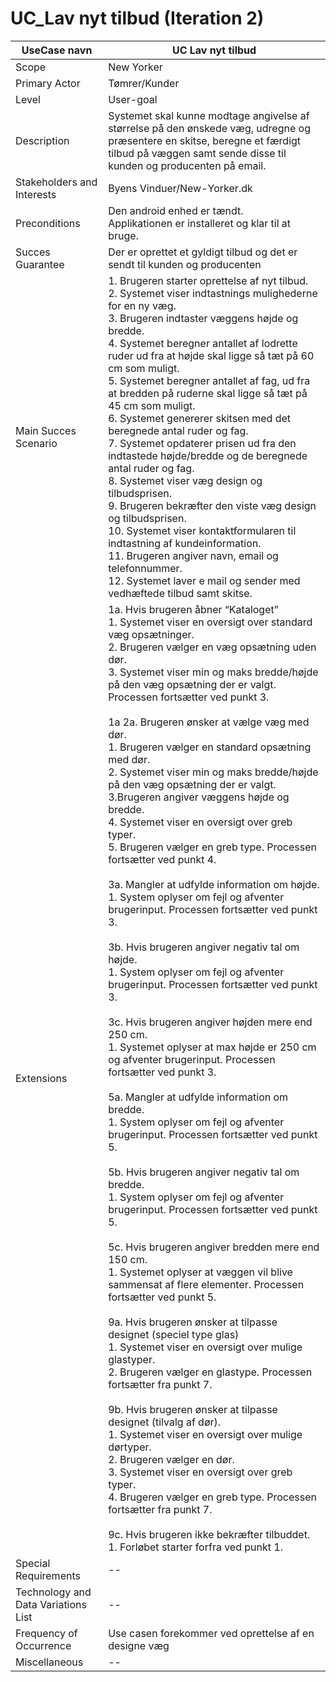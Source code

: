 # UC_Lav nyt tilbud (Iteration 2)

UseCase navn | UC Lav nyt tilbud | 
-------------| -------------------------------| 
Scope        | New Yorker
Primary Actor| Tømrer/Kunder
Level        | User-goal
Description  | Systemet skal kunne modtage angivelse af størrelse på den ønskede væg, udregne og præsentere en skitse, beregne et færdigt tilbud på væggen samt sende disse til kunden og producenten på email. 
Stakeholders and Interests  | Byens Vinduer/New-Yorker.dk
Preconditions  | Den android enhed er tændt.<br> Applikationen er installeret og klar til at bruge.
Succes Guarantee  |  Der er oprettet et gyldigt tilbud og det er sendt til kunden og producenten 
Main Succes Scenario  | 1. Brugeren starter oprettelse af nyt tilbud. <br> 2. Systemet viser indtastnings mulighederne for en ny væg. <br> 3. Brugeren indtaster væggens højde og bredde. <br> 4. Systemet beregner antallet af lodrette ruder ud fra at højde skal ligge så tæt på 60 cm som muligt.<br> 5. Systemet beregner antallet af fag, ud fra at bredden på ruderne skal ligge så tæt på 45 cm som muligt.<br> 6. Systemet genererer skitsen med det beregnede antal ruder og fag.<br>7. Systemet opdaterer prisen ud fra den indtastede højde/bredde og de beregnede antal ruder og fag.<br> 8. Systemet viser væg design og tilbudsprisen.<br> 9. Brugeren bekræfter den viste væg design og tilbudsprisen.<br> 10. Systemet viser kontaktformularen til indtastning af kundeinformation.<br> 11. Brugeren angiver navn, email og telefonnummer.<br> 12. Systemet laver e mail og sender med vedhæftede tilbud samt skitse.
Extensions  | 1a. Hvis brugeren åbner “Kataloget”<br> 1. Systemet viser en oversigt over standard væg opsætninger. <br> 2. Brugeren vælger en væg opsætning uden dør.<br> 3. Systemet viser min og maks bredde/højde på den væg opsætning der er valgt.<br> Processen fortsætter ved punkt 3.<br><br> 1a 2a. Brugeren ønsker at vælge væg med dør.<br> 1. Brugeren vælger en standard opsætning med dør.<br> 2. Systemet viser min og maks bredde/højde på den væg opsætning der er valgt. <br> 3.Brugeren angiver væggens højde og bredde.<br> 4. Systemet viser en oversigt over greb typer.<br> 5. Brugeren vælger en greb type. Processen fortsætter ved punkt 4.<br><br> 3a. Mangler at udfylde information om højde.<br> 1. System oplyser om fejl og afventer brugerinput. Processen fortsætter ved punkt 3.<br> <br> 3b.  Hvis brugeren angiver negativ tal om højde.<br> 1. System oplyser om fejl og afventer brugerinput. Processen fortsætter ved punkt 3.<br> <br> 3c. Hvis brugeren angiver højden mere end 250 cm.<br> 1. Systemet oplyser at max højde er 250 cm og afventer brugerinput. Processen fortsætter ved punkt 3.<br> <br> 5a. Mangler at udfylde information om bredde.<br> 1. System oplyser om fejl og afventer brugerinput. Processen fortsætter ved punkt 5.<br> <br> 5b. Hvis brugeren angiver negativ tal om bredde.<br> 1. System oplyser om fejl og afventer brugerinput. Processen fortsætter ved punkt 5.<br><br> 5c. Hvis brugeren angiver bredden mere end 150 cm.<br> 1. Systemet oplyser at væggen vil blive sammensat af flere elementer. Processen fortsætter ved punkt 5.<br><br> 9a. Hvis brugeren ønsker at tilpasse designet (speciel type glas)<br> 1. Systemet viser en oversigt over mulige glastyper. <br> 2. Brugeren vælger en glastype. Processen fortsætter fra punkt 7.<br><br> 9b. Hvis brugeren ønsker at tilpasse designet (tilvalg af dør).<br> 1. Systemet viser en oversigt over mulige dørtyper.<br> 2. Brugeren vælger en dør.<br> 3. Systemet viser en oversigt over greb typer.<br> 4. Brugeren vælger en greb type. Processen fortsætter fra punkt 7.<br><br> 9c. Hvis brugeren ikke bekræfter tilbuddet.<br> 1. Forløbet starter forfra ved punkt 1.
Special Requirements  | --
Technology and Data Variations List  | --
Frequency of Occurrence  | Use casen forekommer ved oprettelse af en designe væg
Miscellaneous  | --
